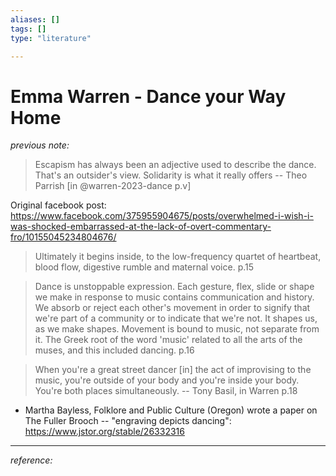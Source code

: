 ```yaml
---
aliases: []
tags: []
type: "literature"

---
```


# Emma Warren - Dance your Way Home

_previous note:_

> Escapism has always been an adjective used to describe the dance. That's an outsider's view. Solidarity is what it really offers -- Theo Parrish [in @warren-2023-dance p.v]

Original facebook post: https://www.facebook.com/375955904675/posts/overwhelmed-i-wish-i-was-shocked-embarrassed-at-the-lack-of-overt-commentary-fro/10155045234804676/

> Ultimately it begins inside, to the low-frequency quartet of heartbeat, blood flow, digestive rumble and maternal voice. p.15

> Dance is unstoppable expression. Each gesture, flex, slide or shape we make in response to music contains communication and history. We absorb or reject each other's movement in order to signify that we're part of a community or to indicate that we're not. It shapes us, as we make shapes. Movement is bound to music, not separate from it. The Greek root of the word 'music' related to all the arts of the muses, and this included dancing. p.16

> When you're a great street dancer [in] the act of improvising to the music, you're outside of your body and you're inside your body. You're both places simultaneously. -- Tony Basil, in Warren p.18

- Martha Bayless, Folklore and Public Culture (Oregon) wrote a paper on The Fuller Brooch -- "engraving depicts dancing": <https://www.jstor.org/stable/26332316>

---
_reference:_ 